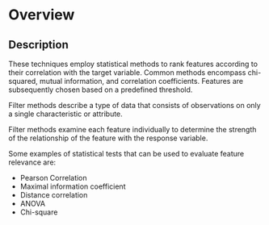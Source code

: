 # Overview

## Description

These techniques employ statistical methods to rank features according to their correlation with the target variable.
Common methods encompass chi-squared, mutual information, and correlation coefficients.
Features are subsequently chosen based on a predefined threshold.

Filter methods describe a type of data that consists of observations on only a single characteristic or attribute.

Filter methods examine each feature individually to determine the strength of the relationship of the feature with the response variable.

Some examples of statistical tests that can be used to evaluate feature relevance are:

- Pearson Correlation
- Maximal information coefficient
- Distance correlation
- ANOVA
- Chi-square
